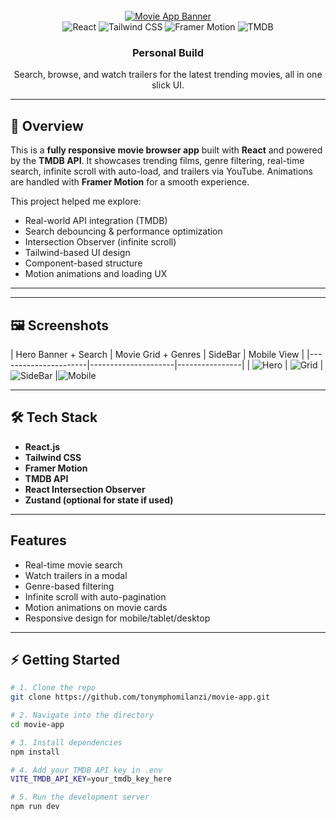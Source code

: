 <div align="center">
  <br />
  <a href="https://your-live-demo-link.com" target="_blank">
    <img src="https://github.com/tonymphomilanzi/movie-app/assets/banner.jpg" alt="Movie App Banner" />
  </a>
  <br />

  <div>
    <img src="https://img.shields.io/badge/-React-black?style=for-the-badge&logo=react&logoColor=61DAFB" alt="React" />
    <img src="https://img.shields.io/badge/-Tailwind_CSS-black?style=for-the-badge&logo=tailwindcss&logoColor=06B6D4" alt="Tailwind CSS" />
    <img src="https://img.shields.io/badge/-Framer_Motion-black?style=for-the-badge&logo=framer&logoColor=white" alt="Framer Motion" />
    <img src="https://img.shields.io/badge/-TMDB_API-black?style=for-the-badge&logoColor=white&logo=themoviedatabase&color=01B4E4" alt="TMDB" />
  </div>

  <h3 align="center">Personal Build</h3>
  <p align="center">Search, browse, and watch trailers for the latest trending movies, all in one slick UI.</p>
</div>

---

## 📖 Overview

This is a **fully responsive movie browser app** built with **React** and powered by the **TMDB API**. It showcases trending films, genre filtering, real-time search, infinite scroll with auto-load, and trailers via YouTube. Animations are handled with **Framer Motion** for a smooth experience.

This project helped me explore:

- Real-world API integration (TMDB)
- Search debouncing & performance optimization
- Intersection Observer (infinite scroll)
- Tailwind-based UI design
- Component-based structure
- Motion animations and loading UX

---


---

## 🖼️ Screenshots

| Hero Banner + Search | Movie Grid + Genres | SideBar | Mobile View |
|----------------------|---------------------|----------------|
| ![Hero](screenshots/MOVIE_3.jpg) | ![Grid](screenshots/MOVIE_1.jpg) | ![SideBar](screenshots/MOVIE_3.jpg) |![Mobile](screenshots/MOVIE_2.jpg)

---

## 🛠 Tech Stack

- **React.js**
- **Tailwind CSS**
- **Framer Motion**
- **TMDB API**
- **React Intersection Observer**
- **Zustand (optional for state if used)**

---

##   Features

-  Real-time movie search 
-  Watch trailers in a modal
-  Genre-based filtering
-  Infinite scroll with auto-pagination
-  Motion animations on movie cards
-  Responsive design for mobile/tablet/desktop

---

## ⚡ Getting Started

```bash
# 1. Clone the repo
git clone https://github.com/tonymphomilanzi/movie-app.git

# 2. Navigate into the directory
cd movie-app

# 3. Install dependencies
npm install

# 4. Add your TMDB API key in .env
VITE_TMDB_API_KEY=your_tmdb_key_here

# 5. Run the development server
npm run dev
